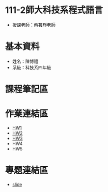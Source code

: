 # 111-2師大科技系程式語言
* 授課老師：蔡芸琤老師
# 基本資料
* 姓名：陳博禮
* 系級：科技系四年級
# 課程筆記區
# 作業連結區
* [HW1](https://github.com/Lilyqq/PL/tree/main/HW1)
* [HW2](https://github.com/Lilyqq/PL/tree/main/HW2)
* [HW3](https://github.com/Lilyqq/PL/tree/main/HW3)
* HW4
* HW5
# 專題連結區
* [slide](https://www.canva.com/design/DAFhN0Tphs8/I7KCaiYPiN2fUL2Bt3Q5zg/view?utm_content=DAFhN0Tphs8&utm_campaign=designshare&utm_medium=link&utm_source=publishsharelink)
